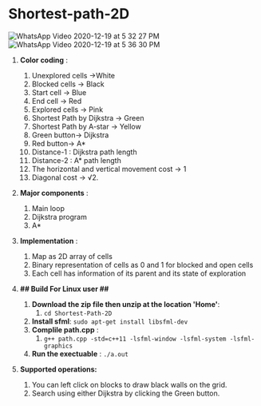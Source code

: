 # Shortest-path-2D


![WhatsApp Video 2020-12-19 at 5 32 27 PM](https://user-images.githubusercontent.com/30202180/102689291-f2842580-4222-11eb-845f-e498a57fb349.gif)
![WhatsApp Video 2020-12-19 at 5 36 30 PM](https://user-images.githubusercontent.com/30202180/102689297-f617ac80-4222-11eb-9e7e-54350cf28538.gif)





1. **Color coding** :
	1. Unexplored cells ->White
	2. Blocked cells -> Black
	3. Start cell -> Blue
	4. End cell -> Red 
	5. Explored cells -> Pink
	6. Shortest Path by Dijkstra  -> Green
	7. Shortest Path by A-star  ->  Yellow
	8. Green button-> Dijkstra
	9. Red button-> A*
	10. Distance-1 : Dijkstra path length 
	11. Distance-2 : A* path length
	11. The horizontal and vertical movement cost -> 1
	12. Diagonal cost -> √2.


2. **Major components** :
	1. Main loop 
	2. Dijkstra program
	3. A*

3. **Implementation** :
	1. Map as 2D array of cells
	2. Binary representation of cells as 0 and 1 for blocked and open cells
	3. Each cell has information of its parent and its state of exploration


4. **## Build For Linux user ##**
	1. **Download the zip file then unzip at the location 'Home'**:
		1. `cd Shortest-Path-2D` 
	2. **Install sfml**: `sudo apt-get install libsfml-dev`
	3. **Complile path.cpp** :
		1. `g++ path.cpp -std=c++11 -lsfml-window -lsfml-system -lsfml-graphics`
	4. **Run the exectuable** : `./a.out`

3. **Supported operations:**
	1.  You can left click on blocks to draw black walls on the grid.
	2.  Search using either Dijkstra by clicking the Green button.

